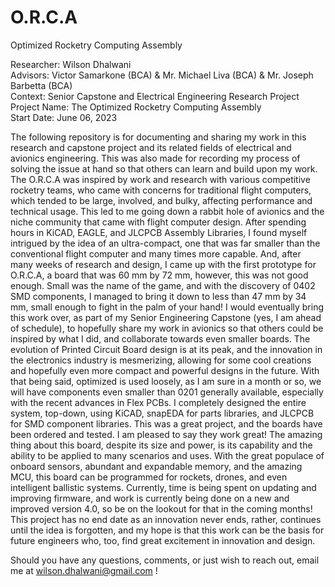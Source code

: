 # O.R.C.A
Optimized Rocketry Computing Assembly

Researcher: Wilson Dhalwani <br />
Advisors: Victor Samarkone (BCA) & Mr. Michael Liva (BCA) & Mr. Joseph Barbetta (BCA) <br />
Context: Senior Capstone and Electrical Engineering Research Project <br />
Project Name: The Optimized Rocketry Computing Assembly <br />
Start Date: June 06, 2023 <br /> 

The following repository is for documenting and sharing my work in this research and capstone project and its related fields of electrical and avionics engineering. This was also made for recording my process of solving the issue at hand so that others can learn and build upon my work. The O.R.C.A was inspired by work and research with various competitive rocketry teams, who came with concerns for traditional flight computers, which tended to be large, involved, and bulky, affecting performance and technical usage. This led to me going down a rabbit hole of avionics and the niche community that came with flight computer design. After spending hours in KiCAD, EAGLE, and JLCPCB Assembly Libraries, I found myself intrigued by the idea of an ultra-compact, one that was far smaller than the conventional flight computer and many times more capable. And, after many weeks of research and design, I came up with the first prototype for O.R.C.A, a board that was 60 mm by 72 mm, however, this was not good enough. Small was the name of the game, and with the discovery of 0402 SMD components, I managed to bring it down to less than 47 mm by 34 mm, small enough to fight in the palm of your hand! I would eventually bring this work over, as part of my Senior Engineering Capstone (yes, I am ahead of schedule), to hopefully share my work in avionics so that others could be inspired by what I did, and collaborate towards even smaller boards. The evolution of Printed Circuit Board design is at its peak, and the innovation in the electronics industry is mesmerizing, allowing for some cool creations and hopefully even more compact and powerful designs in the future. With that being said, optimized is used loosely, as I am sure in a month or so, we will have components even smaller than 0201 generally available, especially with the recent advances in Flex PCBs. I completely designed the entire system, top-down, using KiCAD, snapEDA for parts libraries, and JLCPCB for SMD component libraries. This was a great project, and the boards have been ordered and tested. I am pleased to say they work great! The amazing thing about this board, despite its size and power, is its capability and the ability to be applied to many scenarios and uses. With the great populace of onboard sensors, abundant and expandable memory, and the amazing MCU, this board can be programmed for rockets, drones, and even intelligent ballistic systems. Currently, time is being spent on updating and improving firmware, and work is currently being done on a new and improved version 4.0, so be on the lookout for that in the coming months! This project has no end date as an innovation never ends, rather, continues until the idea is forgotten, and my hope is that this work can be the basis for future engineers who, too, find great excitement in innovation and design. <br />

Should you have any questions, comments, or just wish to reach out, email me at wilson.dhalwani@gmail.com !
